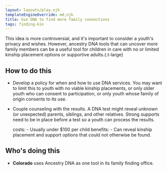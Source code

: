 ```yaml
---
layout: layouts/play.njk
templateEngineOverride: md,njk
title: Use DNA to find more family connections
tags: finding-kin
---
```


This idea is more controversial, and it's important to consider a youth's privacy and wishes. However, ancestry DNA tools that can uncover more family members can be a useful tool for children in care with no or limited kinship placement options or supportive adults.{.t-large}

## How to do this

* Develop a policy for when and how to use DNA services. You may want to limit this to youth with no viable kinship placements, or only older youth who can consent to participation, or only youth whose family of origin consents to its use.

* Couple counseling with the results. A DNA test might reveal unknown (or unexpected) parents, siblings, and other relatives. Strong supports need to be in place before a test so a youth can process the results.

    costs:
      - Usually under $100 per child
    benefits:
      - Can reveal kinship placement and support options that could not otherwise be found.

## Who's doing this

* **Colorado** uses Ancestry DNA as one tool in its family finding office.